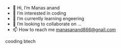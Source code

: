 - 👋 Hi, I’m Manas anand
- 👀 I’m interested in coding
- 🌱 I’m currently learning engeering
- 💞️ I’m looking to collaborate on ...
- 📫 How to reach me manasanand866@gnail.com

<!---
Manas_anand/Mcodehunk is a ✨ special ✨ repository because its `README.md` (this file) appears on your GitHub profile.
You can click the Preview link to take a look at your changes.
--->
cooding
btech
